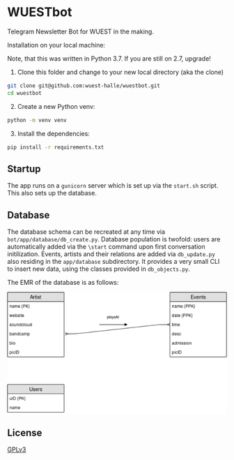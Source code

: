 # WUESTbot

Telegram Newsletter Bot for WUEST in the making.

Installation on your local machine:

Note, that this was written in Python 3.7. If you are still on 2.7, upgrade!

1. Clone this folder and change to your new local directory (aka the clone)

``` bash
git clone git@github.com:wuest-halle/wuestbot.git
cd wuestbot
```

2. Create a new Python venv:

``` bash
python -m venv venv
```
3. Install the dependencies:

``` bash
pip install -r requirements.txt
```

## Startup
The app runs on a `gunicorn` server which is set up via the `start.sh` script. This also sets up the database. 

## Database
The database schema can be recreated at any time via `bot/app/database/db_create.py`.
Database population is twofold: users are automatically added via the `\start` command upon first conversation initilization. Events, artists and their relations are added via `db_update.py` also residing in the `app/database` subdirectory. It provides a very small CLI to insert new data, using the classes provided in `db_objects.py`.

The EMR of the database is as follows:

![Database EMR](static/dbuml.png)

## License

[GPLv3](https://choosealicense.com/licenses/gpl-3.0/)